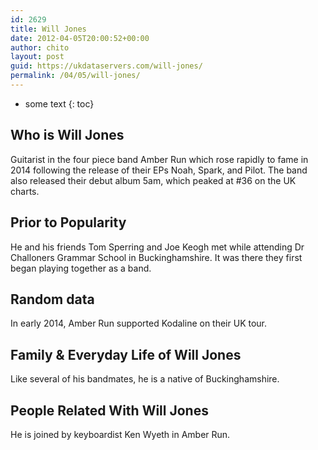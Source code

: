 ```yaml
---
id: 2629
title: Will Jones
date: 2012-04-05T20:00:52+00:00
author: chito
layout: post
guid: https://ukdataservers.com/will-jones/
permalink: /04/05/will-jones/
---
```


* some text
{: toc}
          
          
## Who is  Will Jones
                  
                  
                  
Guitarist in the four piece band Amber Run which rose rapidly to fame in 2014 following the release of their EPs Noah, Spark, and Pilot. The band also released their debut album 5am, which peaked at #36 on the UK charts.
                  
                
                
                
## Prior to Popularity 
                  
                  
                  
He and his friends Tom Sperring and Joe Keogh met while attending Dr Challoners Grammar School in Buckinghamshire. It was there they first began playing together as a band.
                  
                
                
                
## Random data 
                  
                  
                  
In early 2014, Amber Run supported Kodaline on their UK tour.
                  
                
                
                
## Family & Everyday Life of Will Jones
                  
                  
                  
Like several of his bandmates, he is a native of Buckinghamshire.
                  
                
                
                
## People Related With  Will Jones
                  
                  
                  
He is joined by keyboardist Ken Wyeth in Amber Run.
                  
                
              
            
          
          
          
    
    
  
